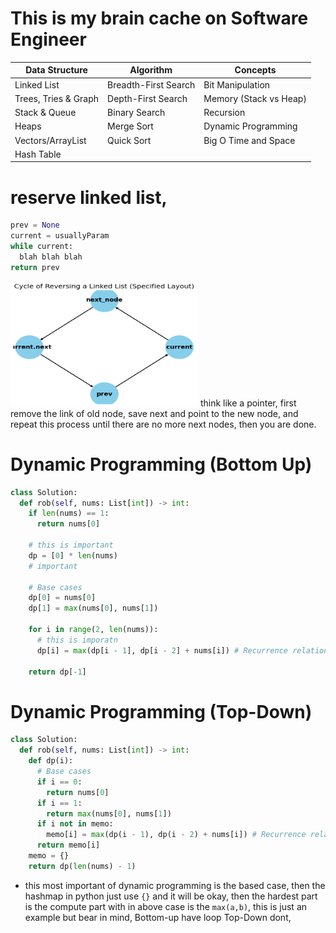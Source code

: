 
# This is my brain cache on Software Engineer

| Data Structure       | Algorithm              | Concepts                  |
|----------------------|------------------------|---------------------------|
| Linked List          | Breadth-First Search   | Bit Manipulation          |
| Trees, Tries & Graph | Depth-First Search     | Memory (Stack vs Heap)    |
| Stack & Queue        | Binary Search          | Recursion                 |
| Heaps                | Merge Sort             | Dynamic Programming       |
| Vectors/ArrayList    | Quick Sort             | Big O Time and Space      |
| Hash Table           |                        |                           |


# reserve linked list,


```python 
prev = None
current = usuallyParam
while current:
  blah blah blah
return prev
```
<img src="assets/linkedlist.png" alt="Linked List" width="300" height="200">
think like a pointer, first remove the link of old node, save next and point to the new node, and repeat this process until there are no more next nodes, then you are done.


# Dynamic Programming (Bottom Up)
```python
class Solution:
  def rob(self, nums: List[int]) -> int:
    if len(nums) == 1: 
      return nums[0]
    
    # this is important
    dp = [0] * len(nums)
    # important

    # Base cases
    dp[0] = nums[0]
    dp[1] = max(nums[0], nums[1])
    
    for i in range(2, len(nums)):
      # this is imporatn
      dp[i] = max(dp[i - 1], dp[i - 2] + nums[i]) # Recurrence relation
    
    return dp[-1]

```

# Dynamic Programming (Top-Down)
```python 
class Solution:
  def rob(self, nums: List[int]) -> int:
    def dp(i):
      # Base cases
      if i == 0: 
        return nums[0]            
      if i == 1: 
        return max(nums[0], nums[1])            
      if i not in memo:
        memo[i] = max(dp(i - 1), dp(i - 2) + nums[i]) # Recurrence relation
      return memo[i]
    memo = {}
    return dp(len(nums) - 1)
```

* this most important of dynamic programming is the based case, then the hashmap in python just use `{}` and it will be okay, then the hardest part is the compute part with in above case is the `max(a,b)`, this is just an example but bear in mind, Bottom-up have loop Top-Down dont, 